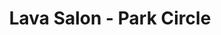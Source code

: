 ---
title: "Lava Salon - Park Circle"
url: /north-charleston/lava-salon-park-circle/
shop: Kosmetik
---